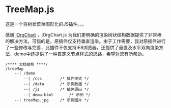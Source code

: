 # TreeMap.js
这是一个将树状菜单图形化的JS插件。。。

感谢 [jOrgChart](https://github.com/wesnolte/jOrgChart) ，jOrgChart.js 为我们更明确的渲染树状结构数据提供了非常棒的解决方法，可惜的是，原插件仅支持垂直渲染。由于工作需要，我对原插件进行了一些修改与完善，此插件不仅支持IE8浏览器，还提供了垂直及水平双向渲染方法，demo中还提供了一种自定义节点样式的思路，希望对您有所帮助。


```
/**** 文档结构 ****/
/treeMap
    --| /demo
        --| /css		/* 插件样式 */
        --| /data		/* 示例数据 */
        --| /js			/* 插件源码 */
        --| demo.html	    /* 示例 */
    --| treeMap.jpg		/* 示例图片 */
```

